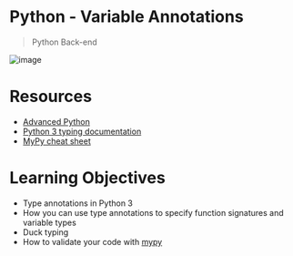 # Python - Variable Annotations

> Python
> Back-end

![image](https://github.com/RichardMiruka/alx-backend-python/assets/105627752/6c218dda-c966-4bfa-8757-d9eb773951c8)

# Resources 
* [Advanced Python](https://intranet.alxswe.com/concepts/554)
* [Python 3 typing documentation](https://intranet.alxswe.com/rltoken/5j0OtdWh36_HVAHKJX2gaA)
* [MyPy cheat sheet](https://intranet.alxswe.com/rltoken/Eud-nrUG7x3iT6JD2Sas-g)

# Learning Objectives
* Type annotations in Python 3
* How you can use type annotations to specify function signatures and variable types
* Duck typing
* How to validate your code with [mypy](https://intranet.alxswe.com/rltoken/Eud-nrUG7x3iT6JD2Sas-g)